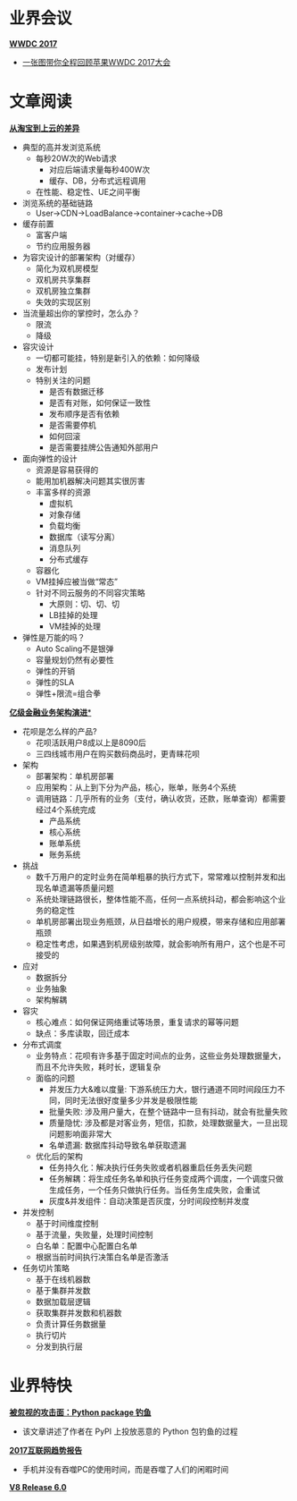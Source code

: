 # 业界会议


[**WWDC 2017**](https://developer.apple.com/wwdc/)
* [一张图带你全程回顾苹果WWDC 2017大会](http://www.techweb.com.cn/it/2017-06-06/2531695.shtml)



# 文章阅读


[**从淘宝到上云的差异**](http://china-r.org/bj2017/)
* 典型的高并发浏览系统
   * 每秒20W次的Web请求
      * 对应后端请求量每秒400W次
      * 缓存、DB，分布式远程调用
   * 在性能、稳定性、UE之间平衡
* 浏览系统的基础链路
   * User->CDN->LoadBalance->container->cache->DB
* 缓存前置
   * 富客户端
   * 节约应用服务器
* 为容灾设计的部署架构（对缓存）
   * 简化为双机房模型
   * 双机房共享集群
   * 双机房独立集群
   * 失效的实现区别
* 当流量超出你的掌控时，怎么办？
   * 限流
   * 降级
* 容灾设计
   * 一切都可能挂，特别是新引入的依赖：如何降级
   * 发布计划
   * 特别关注的问题
      * 是否有数据迁移
      * 是否有对账，如何保证一致性
      * 发布顺序是否有依赖
      * 是否需要停机
      * 如何回滚
      * 是否需要挂牌公告通知外部用户
* 面向弹性的设计
   * 资源是容易获得的
   * 能用加机器解决问题其实很厉害
   * 丰富多样的资源
      * 虚拟机
      * 对象存储
      * 负载均衡
      * 数据库（读写分离）
      * 消息队列
      * 分布式缓存
   * 容器化
   * VM挂掉应被当做“常态”
   * 针对不同云服务的不同容灾策略
      * 大原则：切、切、切
      * LB挂掉的处理
      * VM挂掉的处理
* 弹性是万能的吗？
   * Auto Scaling不是银弹
   * 容量规划仍然有必要性
   * 弹性的开销
   * 弹性的SLA
   * 弹性+限流=组合拳


[**亿级金融业务架构演进***](http://china-r.org/bj2017/)
* 花呗是怎么样的产品?
   * 花呗活跃用户8成以上是8090后
   * 三四线城市用户在购买数码商品时，更青睐花呗
* 架构
   * 部署架构：单机房部署
   * 应用架构：从上到下分为产品，核心，账单，账务4个系统
   * 调用链路：几乎所有的业务（支付，确认收货，还款，账单查询）都需要经过4个系统完成
      * 产品系统
      * 核心系统
      * 账单系统
      * 账务系统
* 挑战
   * 数千万用户的定时业务在简单粗暴的执行方式下，常常难以控制并发和出现名单遗漏等质量问题
   * 系统处理链路很长，整体性能不高，任何一点系统抖动，都会影响这个业务的稳定性
   * 单机房部署出现业务瓶颈，从日益增长的用户规模，带来存储和应用部署瓶颈
   * 稳定性考虑，如果遇到机房级别故障，就会影响所有用户，这个也是不可接受的
* 应对
   * 数据拆分
   * 业务抽象
   * 架构解耦
* 容灾
   * 核心难点：如何保证网络重试等场景，重复请求的幂等问题
   * 缺点：多库读取，回迁成本
* 分布式调度
   * 业务特点：花呗有许多基于固定时间点的业务，这些业务处理数据量大，而且不允许失败，耗时长，逻辑复杂
   * 面临的问题
      * 并发压力大&难以度量: 下游系统压力大，银行通道不同时间段压力不同，同时无法很好度量多少并发是极限性能
      * 批量失败: 涉及用户量大，在整个链路中一旦有抖动，就会有批量失败
      * 质量隐忧: 涉及都是对客业务，短信，扣款，处理数据量大，一旦出现问题影响面非常大
      * 名单遗漏: 数据库抖动导致名单获取遗漏
   * 优化后的架构
      * 任务持久化：解决执行任务失败或者机器重启任务丢失问题
      * 任务解耦：将生成任务名单和执行任务变成两个调度，一个调度只做生成任务，一个任务只做执行任务。当任务生成失败，会重试
      * 灰度&并发组件：自动决策是否灰度，分时间段控制并发度
*  并发控制
   * 基于时间维度控制
   * 基于流量，失败量，处理时间控制
   * 白名单：配置中心配置白名单
   * 根据当前时间执行决策白名单是否激活
* 任务切片策略
   * 基于在线机器数
   * 基于集群并发数
   * 数据加载层逻辑
   * 获取集群并发数和机器数
   * 负责计算任务数据量
   * 执行切片
   * 分发到执行层


# 业界特快


[**被忽视的攻击面：Python package 钓鱼**](http://paper.seebug.org/326/?from=timeline&isappinstalled=0)
* 该文章讲述了作者在 PyPI 上投放恶意的 Python 包钓鱼的过程


[**2017互联网趋势报告**](http://www.kpcb.com/internet-trends)
* 手机并没有吞噬PC的使用时间，而是吞噬了人们的闲暇时间
 

[**V8 Release 6.0**](https://v8project.blogspot.jp/2017/06/v8-release-60.html)
